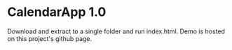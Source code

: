 # CalendarApp 1.0
Download and extract to a single folder and run index.html. Demo is hosted on this project's github page.
